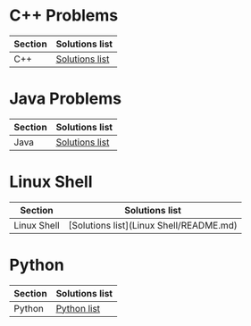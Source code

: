 # C++ Problems

| Section | Solutions list |
|---------|--------------------|
| C++ | [Solutions list](C++/README.md) |


# Java Problems

| Section | Solutions list | 
|----------|--------------|
| Java | [Solutions list](Java/README.md) |


# Linux Shell

| Section | Solutions list | 
|------------|-------------------|
| Linux Shell | [Solutions list](Linux Shell/README.md) |

# Python

| Section | Solutions list |
|------------|-------------------|
| Python | [Python list](Python/README.md) |